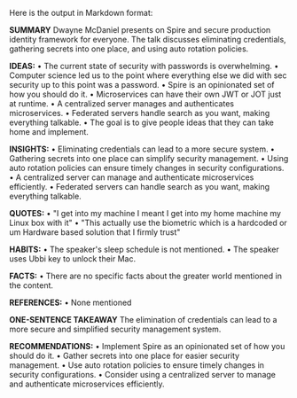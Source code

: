 Here is the output in Markdown format:

**SUMMARY**
Dwayne McDaniel presents on Spire and secure production identity framework for everyone. The talk discusses eliminating credentials, gathering secrets into one place, and using auto rotation policies.

**IDEAS:**
• The current state of security with passwords is overwhelming.
• Computer science led us to the point where everything else we did with sec security up to this point was a password.
• Spire is an opinionated set of how you should do it.
• Microservices can have their own JWT or JOT just at runtime.
• A centralized server manages and authenticates microservices.
• Federated servers handle search as you want, making everything talkable.
• The goal is to give people ideas that they can take home and implement.

**INSIGHTS:**
• Eliminating credentials can lead to a more secure system.
• Gathering secrets into one place can simplify security management.
• Using auto rotation policies can ensure timely changes in security configurations.
• A centralized server can manage and authenticate microservices efficiently.
• Federated servers can handle search as you want, making everything talkable.

**QUOTES:**
• "I get into my machine I meant I get into my home machine my Linux box with it"
• "This actually use the biometric which is a hardcoded or um Hardware based solution that I firmly trust"

**HABITS:**
• The speaker's sleep schedule is not mentioned.
• The speaker uses Ubbi key to unlock their Mac.

**FACTS:**
• There are no specific facts about the greater world mentioned in the content.

**REFERENCES:**
• None mentioned

**ONE-SENTENCE TAKEAWAY**
The elimination of credentials can lead to a more secure and simplified security management system.

**RECOMMENDATIONS:**
• Implement Spire as an opinionated set of how you should do it.
• Gather secrets into one place for easier security management.
• Use auto rotation policies to ensure timely changes in security configurations.
• Consider using a centralized server to manage and authenticate microservices efficiently.

